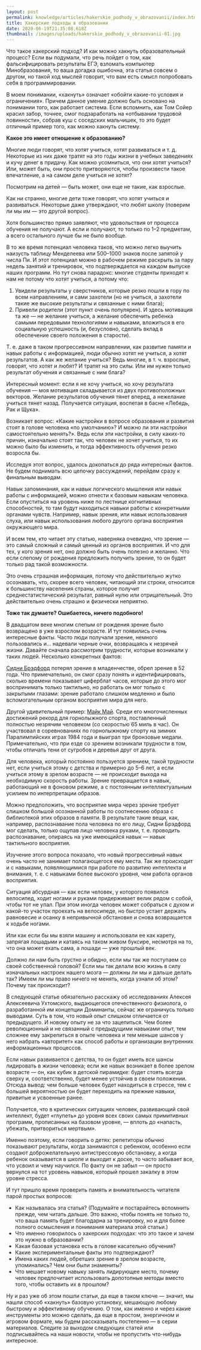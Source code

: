 ```yaml
---
layout: post
permalink: knowledge/articles/hakerskie_podhody_v_obrazovanii/index.html
title: Хакерские подходы в образовании
date: 2020-06-19T21:35:08.618Z
thumbnail: /images/uploads/hakerskie_podhody_v_obrazovanii-01.jpg
---
```

Что такое хакерский подход?
И как можно хакнуть образовательный процесс?
Если вы подумали, что речь пойдет о том, как фальсифицировать результаты ЕГЭ, взломать компьютер Минобразования, то ваша догадка ошибочна, эта статья совсем о другом, но такой ход мыслей говорит, что вам есть смысл попробовать себя в программировании.

В моем понимании, «хакнуть» означает «обойти какие-то условия и ограничения». Причем данное умение должно быть основано на понимании того, как работает система. Если вспомнить, как Том Сойер красил забор, точнее, смог подзаработать на «отбывании трудовой повинности», собрав куш с соседских мальчишек, то это будет отличный пример того, как можно хакнуть систему.

**Какое это имеет отношение к образованию?**

Многие люди говорят, что хотят учиться, хотят развиваться и т. д. Некоторые из них даже тратят на это годы жизни в учебных заведениях и кучу денег в придачу. Как можно усомниться, что они хотят учиться? Или, может быть, они просто притворяются, чтобы произвести такое впечатление, а на самом деле учиться не хотят?

Посмотрим на детей — быть может, они еще не такие, как взрослые.

Как ни странно, многие дети тоже говорят, что хотят учиться и развиваться. Некоторые даже утверждают, что любят школу (поверим ли мы им — это другой вопрос).

Хотя большинство прямо заявляют, что удовольствия от процесса обучения не получают. А если и получают, то только по 1–2 предметам, а всего остального лучше бы не было вообще.

В то же время потенциал человека таков, что можно легко выучить наизусть таблицу Менделеева или 500–1000 знаков после запятой у числа Пи. И этот потенциал можно в рабочем режиме раскрыть за пару недель занятий и тренировок, что подтверждается на каждом выпуске наших программ. Но тут снова парадокс: многие студенты приходят к нам не потому что хотят учиться, а потому что:

1. Увидели результаты у сверстников, которые резко пошли в гору по всем направлениям, и сами захотели (но не учиться, а захотели такие же высокие результаты и связанные с ними блага);
2. Привели родители (этот пункт очень популярен). И здесь мотивация та же — не желание учиться, а желание обеспечить ребенка самыми передовыми технологиями и навыками, вложиться в его социальную успешность (и, безусловно, сделать вклад в обеспечение своего положения в старости).

Т. е. даже в таком прогрессивном направлении, как развитие памяти и навык работы с информацией, люди обычно хотят не учиться, а хотят результатов. А как же желание учиться? Ведь многие, в т. ч. взрослые, говорят, что хотят и любят? И тратят на это силы. Или им нужен только результат обучения и связанные с ним блага?

Интересный момент: если я не хочу учиться, но хочу результата обучения — моя мотивация складывается из двух противоположных векторов. Желание результатов обучения тянет вперед, а нежелание учиться тянет назад. Получается ситуация, воспетая в басне «Лебедь, Рак и Щука».

Возникает вопрос: «Какие настройки в вопросе образования и развития стоят в голове человека «по умолчанию»? И можно ли эти настройки самостоятельно менять?». Ведь если эти настройки, в силу каких-то причин, изначально стоят так, что человек не хочет учиться, то их можно было бы изменить, и тогда эффективность обучения резко возросла бы.

Исследуя этот вопрос, удалось докопаться до ряда интересных фактов. Не будем поднимать всю цепочку рассуждений, перейдем сразу к финальным выводам.

Навык запоминания, как и навык логического мышления или навык работы с информацией, можно отнести к базовым навыкам человека. Если опуститься на уровень ниже по лестнице когнитивных способностей, то там будут находиться навыки работы с конкретными органами чувств. Например, навык зрения, или навык использования слуха, или навык использования любого другого органа восприятия окружающего мира.

И всем тем, кто читает эту статью, наверняка очевидно, что зрение — это самый сложный и самый ценный из органов восприятия. И что для тех, у кого зрения нет, оно должно быть очень полезно и желанно. Что если слепому от рождения предложить получить зрение, то он будет только рад такой возможности.

Это очень страшная информация, потому что действительно жутко осознавать, что, скорее всего человек, читающий эти строки, относится к большинству населения страны, которое получит среднестатистический результат, равный нулю или отрицательный. Это действительно очень страшно и физически неприятно.

**Тоже так думаете? Ошибаетесь, ничего подобного!**

В двадцатом веке многим слепым от рождения зрение было возвращено в уже взрослом возрасте. И тут появились очень интересные факты. Часто люди получали зрение, немного пользовались и… надевали черные очки, возвращаясь к незрячей жизни. Давайте сначала рассмотрим трудности, которые возникали у таких людей. Несколько конкретных фактов:

[Сидни Брэдфорд](https://en.wikipedia.org/wiki/Recovery_from_blindness#SidneyBradford) потерял зрение в младенчестве, обрел зрение в 52 года. Что примечательно, он смог сразу понять и идентифицировать, сколько времени показывает циферблат часов, которые до этого мог воспринимать только тактильно, но работать он мог только с закрытыми глазами: зрение работало слишком медленно и было вспомогательным органом восприятия мира для него.

Другой удивительный пример: [Майк Май](https://en.wikipedia.org/wiki/Mike_May_(skier)). Среди его многочисленных достижений рекорд для горнолыжного спорта, поставленный полностью незрячим человеком (со скоростью 65 миль в час). Он участвовал в соревнованиях по горнолыжному спорту на зимних Паралимпийских играх 1984 года и выиграл три бронзовые медали. Примечательно, что при езде со зрением возникали трудности в том, чтобы отличать тени от сугробов и деревья друг от друга.

Для человека, который постоянно пользуется зрением, такой трудности нет, если учиться этому с детства и примерно до 5–6 лет, а если учиться этому в зрелом возрасте — не происходит выхода на необходимую скорость работы. Зрение превращается в навык, работающий не в фоновом режиме, а с постоянным интеллектуальным усилием по интерпретации образов.

Можно предположить, что восприятие мира через зрение требует слишком большой осознанной работы по соотнесению образа с библиотекой этих образов в памяти. В результате такие вещи, как, например, распознавание пола человека по его лицу, Сидни Брэдфорд мог сделать, только ощупав лицо человека руками, т. е. проводить распознавание, опираясь на уже имеющийся навык — навык тактильного восприятия.

Изучение этого вопроса показало, что новый прогрессивный навык очень часто не занимает полагающегося ему места. Так же происходит и с навыками, появляющимися при работе по развитию интеллекта и внимания, т. е. с навыками более высокого уровня, чем работа органов восприятия.

Ситуация абсурдная — как если человек, у которого появился велосипед, ходит ногами и руками придерживает велик рядом с собой, чтобы тот не упал. При этом иногда человек может собраться с духом и какой-то участок проехать на велосипеде, но быстро устает держать равновесие и осанку в непривычной обстановке и снова возвращается к ходьбе ногами.

Или как если бы мы взяли машину и использовали ее как карету, запрягая лошадьми и катаясь на таком живом буксире, несмотря на то, что она может ехать сама, а лошади — уже прошлый век.

Должно ли нам быть грустно и обидно, если мы так же поступаем со своей собственной головой? Если мы так делали всю жизнь в силу изначальных настроек нашего мозга — должны ли мы и дальше делать так? Имеем ли мы право ничего не менять, когда узнали об этом? Почему так происходит?

В следующей статье обязательно расскажу об исследованиях Алексея Алексеевича Ухтомского, выдающегося отечественного физиолога, о разработанной им концепции Доминанты, сейчас же ограничусь только выводами. Суть в том, что новый опыт слишком отличается от предыдущего. И новому опыту не за что зацепиться. Чем более революционный и не связанный с предыдущими навыками опыт, тем сложнее ему закрепиться в опыте человека и тем меньше шансов у него набрать «авторитет» как способ работы и организации внутренних информационных процессов.

Если навык развивается с детства, то он будет иметь все шансы лидировать в жизни человека; если же навык возникает в более зрелом возрасте — он, как кубик в детской пирамидке: будет стоять всегда сверху и, соответственно, будет менее устойчив в своем положении. Отсюда вывод: чем больше человек будет находиться в стрессе, тем с большей вероятностью он будет переходить на прежние навыки, привитые и усвоенные ранее.

Получается, что в критических ситуациях человек, развивающий свой интеллект, будет «глупеть» до уровня всех своих самых примитивных программ, прописанных на базовом уровне, — вплоть до «напасть, убежать, притвориться мертвым».

Именно поэтому, если говорить о детях: репетиторы обычно показывают результаты, когда занимаются с ребенком, особенно если создают доброжелательную антистрессовую обстановку, а когда ребенок оказывается в школе и выходит к доске, то часто забывает все, что усвоил и чему научился. По факту он не забыл — он просто вернулся на тот уровень навыков, который прошел закалку в этом уровне стресса.

И тут пришло время проверить память и внимательность читателя парой простых вопросов:

- Как называлась эта статья? (Подумайте и постарайтесь вспомнить прежде, чем читать дальше. Это важно, чтобы понять не только то, что ваша память будет благодарна за тренировку, но и для более полного осмысления и понимания материала этой статьи.)
- Что именно говорилось о хакерских подходах: что это такое и зачем это нужно в образовании?
- Какая базовая установка есть в голове касательно обучения?
- Какие экспериментальные факты это подтверждают?
- Имена каких людей, обретших зрение в зрелом возрасте, упоминались? Чем они были знамениты?
- Что мешает новому навыку занять лидирующее место, почему человек предпочитает использовать допотопные методы вместо того, чтобы оставить их в прошлом?

Ну и раз уже об этом пошли статьи, да еще в таком ключе — значит, мы нашли способ «хакнуть» базовую установку, мешающую любому быстрому и эффективному обучению. О том, как именно и через какие инструменты это можно сделать, да еще в простом, энергичном и игровом формате, мы будем рассказывать постепенно — в серии материалов. Следите за выходом следующих статей или подписывайтесь на наши новости, чтобы не пропустить что-нибудь интересное.